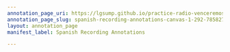 ```yaml
---
annotation_page_uri: https://lgsump.github.io/practice-radio-venceremos/annotations/spanish-recording-annotations-canvas-1-292-785827.json
annotation_page_slug: spanish-recording-annotations-canvas-1-292-785827
layout: annotation_page
manifest_label: Spanish Recording Annotations

---
```

